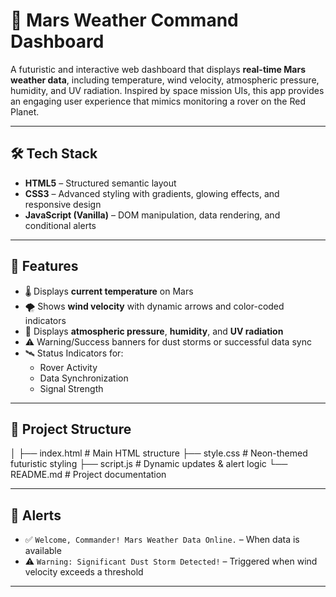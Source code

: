 # 🚀 Mars Weather Command Dashboard

A futuristic and interactive web dashboard that displays **real-time Mars weather data**, including temperature, wind velocity, atmospheric pressure, humidity, and UV radiation. Inspired by space mission UIs, this app provides an engaging user experience that mimics monitoring a rover on the Red Planet.

---

## 🛠️ Tech Stack

- **HTML5** – Structured semantic layout
- **CSS3** – Advanced styling with gradients, glowing effects, and responsive design
- **JavaScript (Vanilla)** – DOM manipulation, data rendering, and conditional alerts

---

## 🔧 Features

- 🌡️ Displays **current temperature** on Mars
- 🌪️ Shows **wind velocity** with dynamic arrows and color-coded indicators
- 🧪 Displays **atmospheric pressure**, **humidity**, and **UV radiation**
- ⚠️ Warning/Success banners for dust storms or successful data sync
- 🛰️ Status Indicators for:
  - Rover Activity
  - Data Synchronization
  - Signal Strength

---

## 📂 Project Structure
│
├── index.html # Main HTML structure
├── style.css # Neon-themed futuristic styling
├── script.js # Dynamic updates & alert logic
└── README.md # Project documentation


---

## 🚨 Alerts

- ✅ `Welcome, Commander! Mars Weather Data Online.` – When data is available
- ⚠️ `Warning: Significant Dust Storm Detected!` – Triggered when wind velocity exceeds a threshold

---
